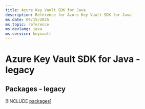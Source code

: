 ```yaml
---
title: Azure Key Vault SDK for Java
description: Reference for Azure Key Vault SDK for Java
ms.date: 09/15/2025
ms.topic: reference
ms.devlang: java
ms.service: keyvault
---
```

# Azure Key Vault SDK for Java - legacy
## Packages - legacy
[!INCLUDE [packages](key-vault-index.md)]